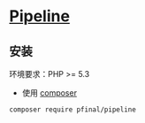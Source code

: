 # [Pipeline](http://pfinal.cn)

## 安装

环境要求：PHP >= 5.3

* 使用 [composer](https://getcomposer.org/)

```shell
composer require pfinal/pipeline
```
